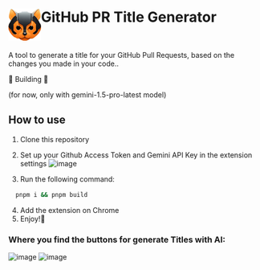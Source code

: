 # <img src="src/assets/logo.png" width="65" align="left"> GitHub PR Title Generator
<br>

A tool to generate a title for your GitHub Pull Requests, based on the changes you made in your code..
<br>

🚧 Building 🚧

(for now, only with gemini-1.5-pro-latest model)

## How to use
1. Clone this repository
2. Set up your Github Access Token and Gemini API Key in the extension settings
![image](https://github.com/Teygeta/github-pr-extension/assets/98349901/75f228a9-37af-4e2b-8129-ae1cbb24ebb6)

3. Run the following command:
```bash
  pnpm i && pnpm build
```
4. Add the extension on Chrome
5. Enjoy!👻

### Where you find the buttons for generate Titles with AI:
![image](https://github.com/Teygeta/github-pr-extension/assets/98349901/814d054f-9775-41f8-a4d5-0a5809abc02b)
![image](https://github.com/Teygeta/github-pr-extension/assets/98349901/ef4db842-6c4d-453e-8d82-31fe2fbd0d0f)
